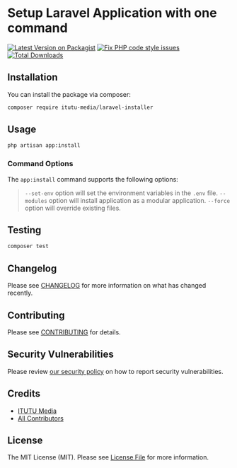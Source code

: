 # Setup Laravel Application with one command

[![Latest Version on Packagist](https://img.shields.io/packagist/v/itutu-media/laravel-installer.svg?style=flat-square)](https://packagist.org/packages/itutu-media/laravel-installer)
[![Fix PHP code style issues](https://github.com/itutu-media/laravel-installer/actions/workflows/fix-php-code-style-issues.yml/badge.svg)](https://github.com/itutu-media/laravel-installer/actions/workflows/fix-php-code-style-issues.yml)
[![Total Downloads](https://img.shields.io/packagist/dt/itutu-media/laravel-installer.svg?style=flat-square)](https://packagist.org/packages/itutu-media/laravel-installer)

## Installation

You can install the package via composer:

```bash
composer require itutu-media/laravel-installer
```

## Usage

```bash
php artisan app:install
```

### Command Options
The `app:install` command supports the following options:
> `--set-env` option will set the environment variables in the `.env` file.
> `--modules` option will install application as a modular application.
> `--force` option will override existing files.

## Testing

```bash
composer test
```

## Changelog

Please see [CHANGELOG](CHANGELOG.md) for more information on what has changed recently.

## Contributing

Please see [CONTRIBUTING](CONTRIBUTING.md) for details.

## Security Vulnerabilities

Please review [our security policy](../../security/policy) on how to report security vulnerabilities.

## Credits

- [ITUTU Media](https://github.com/itutu-media)
- [All Contributors](../../contributors)

## License

The MIT License (MIT). Please see [License File](LICENSE.md) for more information.
